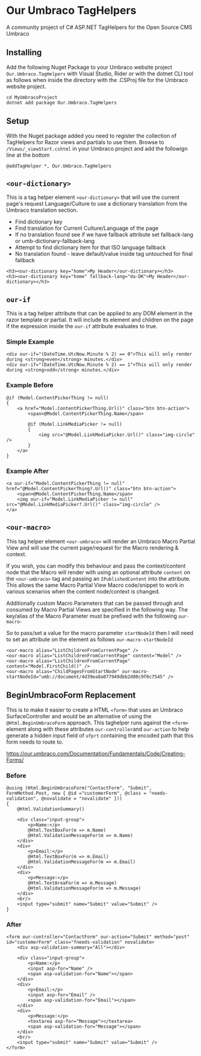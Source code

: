 # Our Umbraco TagHelpers
A community project of C# ASP.NET TagHelpers for the Open Source CMS Umbraco


## Installing
Add the following Nuget Package to your Umbraco website project `Our.Umbraco.TagHelpers` with Visual Studio, Rider or with the dotnet CLI tool as follows when inside the directory with the .CSProj file for the Umbraco website project.

```
cd MyUmbracoProject
dotnet add package Our.Umbraco.TagHelpers
```

## Setup

With the Nuget package added you need to register the collection of TagHelpers for Razor views and partials to use them.
Browse to `/Views/_viewStart.cshtml` in your Umbraco project and add the followign line at the bottom
```cshtml
@addTagHelper *, Our.Umbraco.TagHelpers
```


## `<our-dictionary>`
This is a tag helper element `<our-dictionary>` that will use the current page's request Language/Culture to use a dictionary translation from the Umbraco translation section.

* Find dictionary key
* Find translation for Current Culture/Language of the page
* If no translation found see if we have fallback attribute set fallback-lang or umb-dictionary-fallback-lang
* Attempt to find dictionary item for that ISO language fallback
* No translation found - leave default/value inside tag untouched for final fallback

```cshtml
<h3><our-dictionary key="home">My Header</our-dictionary></h3>
<h3><our-dictionary key="home" fallback-lang="da-DK">My Header</our-dictionary></h3>
```

## `our-if`
This is a tag helper attribute that can be applied to any DOM element in the razor template or partial. It will include its element and children on the page if the expression inside the `our-if` attribute evaluates to true.

### Simple Example
```cshtml
<div our-if="(DateTime.UtcNow.Minute % 2) == 0">This will only render during <strong>even</strong> minutes.</div>
<div our-if="(DateTime.UtcNow.Minute % 2) == 1">This will only render during <strong>odd</strong> minutes.</div>
```

### Example Before
```cshtml
@if (Model.ContentPickerThing != null)
{
    <a href="Model.ContentPickerThing.Url()" class="btn btn-action">
        <span>@Model.ContentPickerThing.Name</span>

        @if (Model.LinkMediaPicker != null)
        {
            <img src="@Model.LinkMediaPicker.Url()" class="img-circle" />
        }
    </a>
}
```

### Example After
```cshtml
<a our-if="Model.ContentPickerThing != null" href="@Model.ContentPickerThing?.Url()" class="btn btn-action">
    <span>@Model.ContentPickerThing.Name</span>
    <img our-if="Model.LinkMediaPicker != null" src="@Model.LinkMediaPicker?.Url()" class="img-circle" />
</a>
```

## `<our-macro>`
This tag helper element `<our-umbraco>` will render an Umbraco Macro Partial View and will use the current page/request for the Macro rendering & context.

If you wish, you can modify this behaviour and pass the context/content node that the Macro will render with using an optional attribute `content` on the `<our-umbraco>` tag and passing an `IPublishedContent` into the attribute. This allows the same Macro Partial View Macro code/snippet to work in various scenarios when the content node/context is changed.

Additionally custom Macro Parameters that can be passed through and consumed by Macro Partial Views are specified in the following way. The key/alias of the Macro Parameter must be prefixed with the following `our-macro-`

So to pass/set a value for the macro parameter `startNodeId` then I will need to set an attribute on the element as follows `our-macro-startNodeId`

```cshtml
<our-macro alias="ListChildrenFromCurrentPage" />
<our-macro alias="ListChildrenFromCurrentPage" content="Model" />
<our-macro alias="ListChildrenFromCurrentPage" content="Model.FirstChild()" />
<our-macro alias="ChildPagesFromStartNode" our-macro-startNodeId="umb://document/4d39ea8a077949dbb2d80c9f0c7545" />
```

## BeginUmbracoForm Replacement
This is to make it easier to create a HTML `<form>` that uses an Umbraco SurfaceController and would be an alternative of using the `@Html.BeginUmbracoForm` approach. This taghelper runs against the `<form>` element along with these attributes `our-controller`and `our-action` to help generate a hidden input field of `ufprt` containing the encoded path that this form needs to route to.

https://our.umbraco.com/Documentation/Fundamentals/Code/Creating-Forms/

### Before
```cshtml
@using (Html.BeginUmbracoForm("ContactForm", "Submit", FormMethod.Post, new { @id ="customerForm", @class = "needs-validation", @novalidate = "novalidate" }))
{
    @Html.ValidationSummary()

    <div class="input-group">
        <p>Name:</p>
        @Html.TextBoxFor(m => m.Name)
        @Html.ValidationMessageFor(m => m.Name)
    </div>
    <div>
        <p>Email:</p>
        @Html.TextBoxFor(m => m.Email)
        @Html.ValidationMessageFor(m => m.Email)
    </div>
    <div>
        <p>Message:</p>
        @Html.TextAreaFor(m => m.Message)
        @Html.ValidationMessageFor(m => m.Message)
    </div>
    <br/>
    <input type="submit" name="Submit" value="Submit" />
}
```

### After
```cshtml
<form our-controller="ContactForm" our-action="Submit" method="post" id="customerForm" class="fneeds-validation" novalidate>
    <div asp-validation-summary="All"></div>

    <div class="input-group">
        <p>Name:</p>
        <input asp-for="Name" />
        <span asp-validation-for="Name"></span>
    </div>
    <div>
        <p>Email:</p>
        <input asp-for="Email" />
        <span asp-validation-for="Email"></span>
    </div>
    <div>
        <p>Message:</p>
        <textarea asp-for="Message"></textarea>
        <span asp-validation-for="Message"></span>
    </div>
    <br/>
    <input type="submit" name="Submit" value="Submit" />
</form>
```

